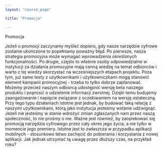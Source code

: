 ```yaml
---
layout: "course_page"

title: "Promocja"

---
```


<div class="text-center screen-title">
Promocja
</div>

<div class="screen-content">
  <p>
Jeżeli o promocji zaczynamy myśleć dopiero, gdy nasze narzędzie cyfrowe zostanie ukończone to popełniamy poważny błąd. Po pierwsze, nasza strategia promocyjna może wymagać wprowadzenia określonych funkcjonalności. Po drugie, często to właśnie osoby odpowiedzialne w instytucji za działania promocyjne mają cenną wiedzę na temat odbiorców i warto z tej wiedzy skorzystać na wcześniejszych etapach projektu. Poza tym, już same testy z użytkownikami i użytkowniczkami mogą stanowić element kampanii promocyjnej
 - trzeba to tylko dobrze zaplanować. Możemy przecież naszym odbiorcą udostępnić wersję beta naszego produktu i poprosić o udzielenie informacji zwrotnej. Dzięki temu budujemy zaangażowanie i napięcie związane z oczekiwaniem na wersję ostateczną. Przy tego typu działaniach istotne jest jednak, by budować taką relację z naszymi użytkownikami, którą jako instytucja jesteśmy wstanie udźwignąć. Jeżeli nie jesteśmy w stanie wdrożyć zmian zgłaszanych nam przez naszą społeczność, to nie prośmy o nie. 
Ważne jest również, by zaopiekować się promocją narzędzia cyfrowego przez cały okres jego życia, a nie tylko w momencie jego premiery. Istotne jest to zwłaszcza w przypadku aplikacji mobilnych - stosunkowo łatwo zachęcić do pobierania i korzystania z nowej aplikacji. Jak jednak utrzymać tą uwagę przez dłuższy czas, na przykład roku?
<div class="screen-content">
  <p>
 

</div> 

